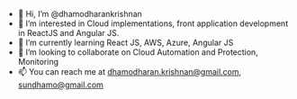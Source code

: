 - 👋 Hi, I’m @dhamodharankrishnan
- 👀 I’m interested in Cloud implementations, front application development in ReactJS and Angular JS.
- 🌱 I’m currently learning React JS, AWS, Azure, Angular JS
- 💞️ I’m looking to collaborate on Cloud Automation and Protection, Monitoring
- 📫 You can reach me at dhamodharan.krishnan@gmail.com, sundhamo@gmail.com

<!---
dhamodharankrishnan/dhamodharankrishnan is a ✨ special ✨ repository because its `README.md` (this file) appears on your GitHub profile.
You can click the Preview link to take a look at your changes.
--->
